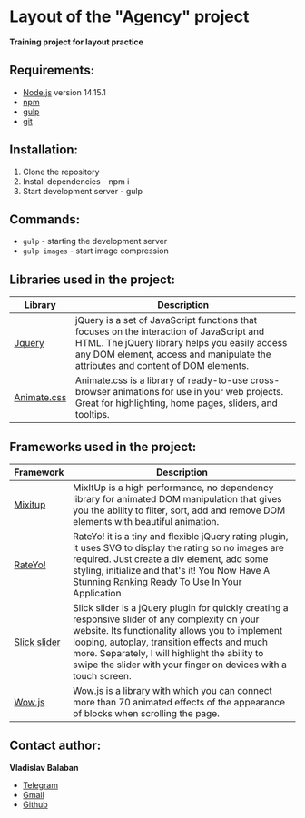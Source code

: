# Layout of the "Agency" project

**Training project for layout practice**

## Requirements:
* [Node.js](https://nodejs.org/en/) version 14.15.1 
* [npm](https://www.npmjs.com/) 
* [gulp](https://gulpjs.com/)
* [git](https://git-scm.com/)

## Installation:
1. Clone the repository
2. Install dependencies - npm i
3. Start development server - gulp

## Commands:
* ```gulp``` - starting the development server
* ```gulp images``` - start image compression

 
## Libraries used in the project:
| Library | Description |
| ------ | ------ |
| [Jquery](https://jquery.com) | jQuery is a set of JavaScript functions that focuses on the interaction of JavaScript and HTML. The jQuery library helps you easily access any DOM element, access and manipulate the attributes and content of DOM elements. |
| [Animate.css](https://animate.style) | Animate.css is a library of ready-to-use cross-browser animations for use in your web projects. Great for highlighting, home pages, sliders, and tooltips. |


## Frameworks used in the project:
| Framework | Description |
| ------ | ------ |
| [Mixitup](https://www.kunkalabs.com/mixitup/) | MixItUp is a high performance, no dependency library for animated DOM manipulation that gives you the ability to filter, sort, add and remove DOM elements with beautiful animation. |
| [RateYo!](Https://rateyo.fundoocode.ninja) | RateYo! it is a tiny and flexible jQuery rating plugin, it uses SVG to display the rating so no images are required. Just create a div element, add some styling, initialize and that's it! You Now Have A Stunning Ranking Ready To Use In Your Application |
| [Slick slider](https://kenwheeler.github.io/slick/) | Slick slider is a jQuery plugin for quickly creating a responsive slider of any complexity on your website. Its functionality allows you to implement looping, autoplay, transition effects and much more. Separately, I will highlight the ability to swipe the slider with your finger on devices with a touch screen. |
| [Wow.js](https://wowjs.uk/) | Wow.js is a library with which you can connect more than 70 animated effects of the appearance of blocks when scrolling the page. |

## Contact author:
**Vladislav Balaban**
  - [Telegram](https://t.me/vlad_balaban2021)
  - [Gmail](mailto:vlad.balaban2020@mail.com)
  - [Github](https://github.com/IonShive) 
